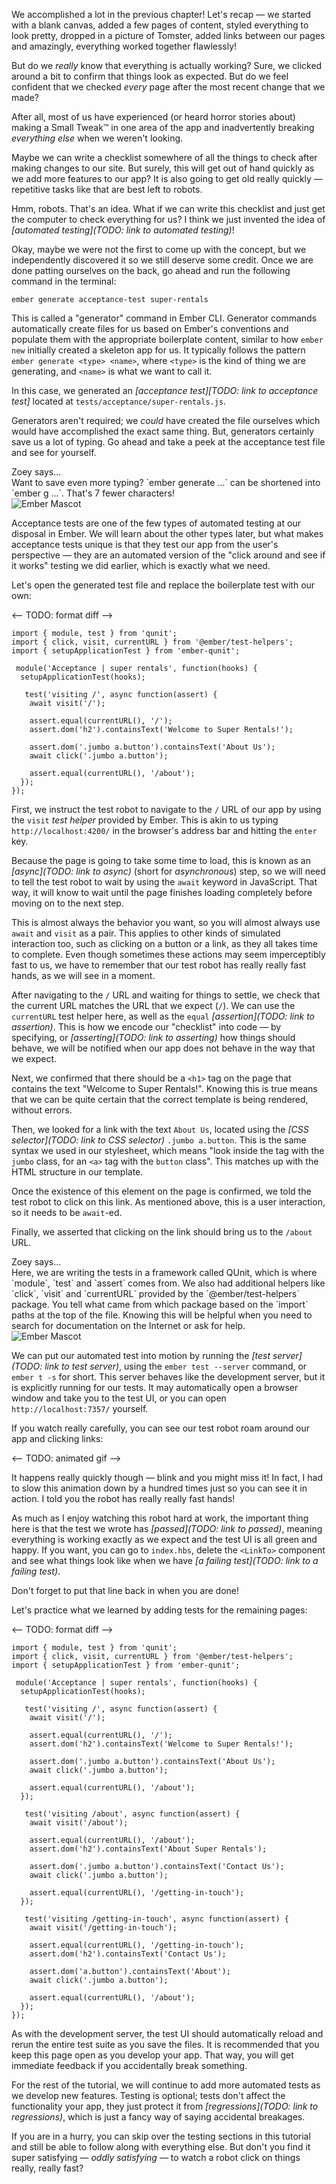 We accomplished a lot in the previous chapter! Let's recap &mdash; we started with a blank canvas, added a few pages of content, styled everything to look pretty, dropped in a picture of Tomster, added links between our pages and amazingly, everything worked together flawlessly!

But do we _really_ know that everything is actually working? Sure, we clicked around a bit to confirm that things look as expected. But do we feel confident that we checked _every_ page after the most recent change that we made?

After all, most of us have experienced (or heard horror stories about) making a Small Tweak™ in one area of the app and inadvertently breaking _everything else_ when we weren't looking.

Maybe we can write a checklist somewhere of all the things to check after making changes to our site. But surely, this will get out of hand quickly as we add more features to our app? It is also going to get old really quickly &mdash; repetitive tasks like that are best left to robots.

Hmm, robots. That's an idea. What if we can write this checklist and just get the computer to check everything for us? I think we just invented the idea of *[automated testing](TODO: link to automated testing)*!

Okay, maybe we were not the first to come up with the concept, but we independently discovered it so we still deserve some credit. Once we are done patting ourselves on the back, go ahead and run the following command in the terminal:

```shell
ember generate acceptance-test super-rentals
```

This is called a "generator" command in Ember CLI. Generator commands automatically create files for us based on Ember's conventions and populate them with the appropriate boilerplate content, similar to how `ember new` initially created a skeleton app for us. It typically follows the pattern `ember generate <type> <name>`, where `<type>` is the kind of thing we are generating, and `<name>` is what we want to call it.

In this case, we generated an *[acceptance test][TODO: link to acceptance test]* located at `tests/acceptance/super-rentals.js`.

Generators aren't required; we _could_ have created the file ourselves which would have accomplished the exact same thing. But, generators certainly save us a lot of typing. Go ahead and take a peek at the acceptance test file and see for yourself.

<div class="cta">
  <div class="cta-note">
    <div class="cta-note-body">
      <div class="cta-note-heading">Zoey says...</div>
      <div class="cta-note-message">
        Want to save even more typing? `ember generate ...` can be shortened into `ember g ...`. That's 7 fewer characters!
      </div>
    </div>
    <img src="/images/mascots/zoey.png" role="presentation" alt="Ember Mascot">
  </div>
</div>

Acceptance tests are one of the few types of automated testing at our disposal in Ember. We will learn about the other types later, but what makes acceptance tests unique is that they test our app from the user's perspective &mdash; they are an automated version of the "click around and see if it works" testing we did earlier, which is exactly what we need.

Let's open the generated test file and replace the boilerplate test with our own:

<-- TODO: format diff -->
```
import { module, test } from 'qunit';
import { click, visit, currentURL } from '@ember/test-helpers';
import { setupApplicationTest } from 'ember-qunit';

 module('Acceptance | super rentals', function(hooks) {
  setupApplicationTest(hooks);

   test('visiting /', async function(assert) {
    await visit('/');

    assert.equal(currentURL(), '/');
    assert.dom('h2').containsText('Welcome to Super Rentals!');

    assert.dom('.jumbo a.button').containsText('About Us');
    await click('.jumbo a.button');

    assert.equal(currentURL(), '/about');
  });
});
```

First, we instruct the test robot to navigate to the `/` URL of our app by using the `visit` _test helper_ provided by Ember. This is akin to us typing `http://localhost:4200/` in the browser's address bar and hitting the `enter` key.

Because the page is going to take some time to load, this is known as an *[async](TODO: link to async)* (short for _asynchronous_) step, so we will need to tell the test robot to wait by using the `await` keyword in JavaScript. That way, it will know to wait until the page finishes loading completely before moving on to the next step.

This is almost always the behavior you want, so you will almost always use `await` and `visit` as a pair. This applies to other kinds of simulated interaction too, such as clicking on a button or a link, as they all takes time to complete. Even though sometimes these actions may seem imperceptibly fast to us, we have to remember that our test robot has really really fast hands, as we will see in a moment.

After navigating to the `/` URL and waiting for things to settle, we check that the current URL matches the URL that we expect (`/`). We can use the `currentURL` test helper here, as well as the `equal` *[assertion](TODO: link to assertion)*. This is how we encode our "checklist" into code &mdash; by specifying, or *[asserting](TODO: link to asserting)* how things should behave, we will be notified when our app does not behave in the way that we expect.

Next, we confirmed that there should be a `<h1>` tag on the page that contains the text "Welcome to Super Rentals!". Knowing this is true means that we can be quite certain that the correct template is being rendered, without errors.

Then, we looked for a link with the text `About Us`, located using the *[CSS selector](TODO: link to CSS selector)* `.jumbo a.button`. This is the same syntax we used in our stylesheet, which means "look inside the tag with the `jumbo` class, for an `<a>` tag with the `button` class". This matches up with the HTML structure in our template.

Once the existence of this element on the page is confirmed, we told the test robot to click on this link. As mentioned above, this is a user interaction, so it needs to be `await`-ed.

Finally, we asserted that clicking on the link should bring us to the `/about` URL.

<div class="cta">
  <div class="cta-note">
    <div class="cta-note-body">
      <div class="cta-note-heading">Zoey says...</div>
      <div class="cta-note-message">
        Here, we are writing the tests in a framework called QUnit, which is where `module`, `test` and `assert` comes from. We also had additional helpers like `click`, `visit` and `currentURL` provided by the `@ember/test-helpers` package. You tell what came from which package based on the `import` paths at the top of the file. Knowing this will be helpful when you need to search for documentation on the Internet or ask for help.
      </div>
    </div>
    <img src="/images/mascots/zoey.png" role="presentation" alt="Ember Mascot">
  </div>
</div>

We can put our automated test into motion by running the *[test server](TODO: link to test server)*, using the `ember test --server` command, or `ember t -s` for short. This server behaves like the development server, but it is explicitly running for our tests. It may automatically open a browser window and take you to the test UI, or you can open `http://localhost:7357/` yourself.

<!-- TODO: screenshot? -->

If you watch really carefully, you can see our test robot roam around our app and clicking links:

<-- TODO: animated gif -->

It happens really quickly though &mdash; blink and you might miss it! In fact, I had to slow this animation down by a hundred times just so you can see it in action. I told you the robot has really really fast hands!

As much as I enjoy watching this robot hard at work, the important thing here is that the test we wrote has *[passed](TODO: link to passed)*, meaning everything is working exactly as we expect and the test UI is all green and happy. If you want, you can go to `index.hbs`, delete the `<LinkTo>` component and see what things look like when we have *[a failing test](TODO: link to a failing test)*.

<!-- TODO: animated gif -->

Don't forget to put that line back in when you are done!

Let's practice what we learned by adding tests for the remaining pages:

<-- TODO: format diff -->
```
import { module, test } from 'qunit';
import { click, visit, currentURL } from '@ember/test-helpers';
import { setupApplicationTest } from 'ember-qunit';

 module('Acceptance | super rentals', function(hooks) {
  setupApplicationTest(hooks);

   test('visiting /', async function(assert) {
    await visit('/');

    assert.equal(currentURL(), '/');
    assert.dom('h2').containsText('Welcome to Super Rentals!');

    assert.dom('.jumbo a.button').containsText('About Us');
    await click('.jumbo a.button');

    assert.equal(currentURL(), '/about');
  });

   test('visiting /about', async function(assert) {
    await visit('/about');

    assert.equal(currentURL(), '/about');
    assert.dom('h2').containsText('About Super Rentals');

    assert.dom('.jumbo a.button').containsText('Contact Us');
    await click('.jumbo a.button');

    assert.equal(currentURL(), '/getting-in-touch');
  });

   test('visiting /getting-in-touch', async function(assert) {
    await visit('/getting-in-touch');

    assert.equal(currentURL(), '/getting-in-touch');
    assert.dom('h2').containsText('Contact Us');

    assert.dom('a.button').containsText('About');
    await click('.jumbo a.button');

    assert.equal(currentURL(), '/about');
  });
});
```

As with the development server, the test UI should automatically reload and rerun the entire test suite as you save the files. It is recommended that you keep this page open as you develop your app. That way, you will get immediate feedback if you accidentally break something.

For the rest of the tutorial, we will continue to add more automated tests as we develop new features. Testing is optional; tests don't affect the functionality your app, they just protect it from *[regressions](TODO: link to regressions)*, which is just a fancy way of saying accidental breakages.

If you are in a hurry, you can skip over the testing sections in this tutorial and still be able to follow along with everything else. But don't you find it super satisfying &mdash; _oddly satisfying_ &mdash; to watch a robot click on things really, really fast?
